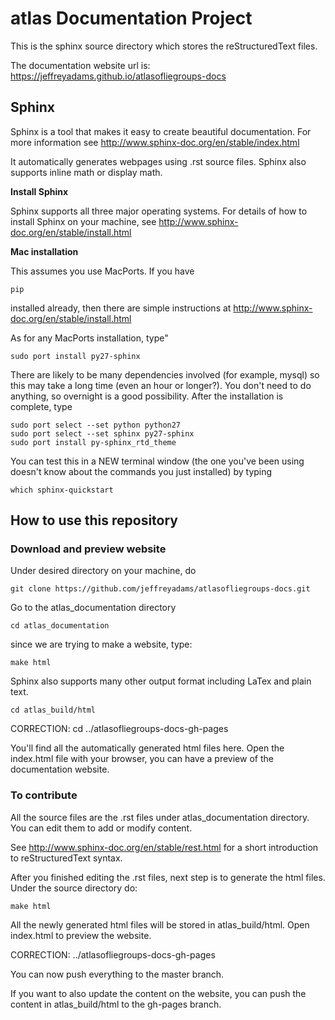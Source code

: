 # atlas Documentation Project
This is the sphinx source directory which stores the reStructuredText files. 

The documentation website url is: https://jeffreyadams.github.io/atlasofliegroups-docs

## Sphinx

Sphinx is a tool that makes it easy to create beautiful documentation. For more information see http://www.sphinx-doc.org/en/stable/index.html

It automatically generates webpages using .rst source files. Sphinx also supports inline math or display math.

**Install Sphinx**

Sphinx supports all three major operating systems. For details of how to install Sphinx on your machine, see http://www.sphinx-doc.org/en/stable/install.html

**Mac installation**

This assumes you use MacPorts. If you have
```
pip
```
installed already, then there are simple instructions at http://www.sphinx-doc.org/en/stable/install.html

As for any MacPorts installation, type"
```
sudo port install py27-sphinx
```
There are likely to be many dependencies involved (for example, mysql) so this may take a long time (even an hour or longer?). You don't need to do anything, so overnight is a good possibility. After the installation is complete, type
```
sudo port select --set python python27
sudo port select --set sphinx py27-sphinx
sudo port install py-sphinx_rtd_theme
```
You can test this in a NEW terminal window (the one you've been using doesn't know about the commands you just installed) by typing
```
which sphinx-quickstart
```

## How to use this repository

### Download and preview website

Under desired directory on your machine, do 
```
git clone https://github.com/jeffreyadams/atlasofliegroups-docs.git
```	
Go to the atlas_documentation directory 
```
cd atlas_documentation
```
since we are trying to make a website, type: 
```
make html
```
Sphinx also supports many other output format including LaTex and plain text.
```
cd atlas_build/html
```

CORRECTION: cd ../atlasofliegroups-docs-gh-pages

You'll find all the automatically generated html files here. Open the index.html file with your browser, you can have a preview of the documentation website.

### To contribute

All the source files are the .rst files under atlas_documentation directory. You can edit them to add or modify content.

See http://www.sphinx-doc.org/en/stable/rest.html for a short introduction to reStructuredText syntax.

After you finished editing the .rst files, next step is to generate the html files. Under the source directory do: 
```
make html
```
All the newly generated html files will be stored in atlas_build/html. Open index.html to preview the website. 

CORRECTION: ../atlasofliegroups-docs-gh-pages

You can now push everything to the master branch.

If you want to also update the content on the website, you can push the content in atlas_build/html to the gh-pages branch.



